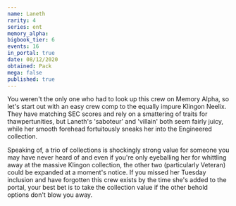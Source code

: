 ```yaml
---
name: Laneth
rarity: 4
series: ent
memory_alpha:
bigbook_tier: 6
events: 16
in_portal: true
date: 08/12/2020
obtained: Pack
mega: false
published: true
---
```


You weren't the only one who had to look up this crew on Memory Alpha, so let's start out with an easy crew comp to the equally impure Klingon Neelix. They have matching SEC scores and rely on a smattering of traits for thawpertunities, but Laneth's 'saboteur' and 'villain' both seem fairly juicy, while her smooth forehead fortuitously sneaks her into the Engineered collection.

Speaking of, a trio of collections is shockingly strong value for someone you may have never heard of and even if you're only eyeballing her for whittling away at the massive Klingon collection, the other two (particularly Veteran) could be expanded at a moment's notice. If you missed her Tuesday inclusion and have forgotten this crew exists by the time she's added to the portal, your best bet is to take the collection value if the other behold options don't blow you away.
